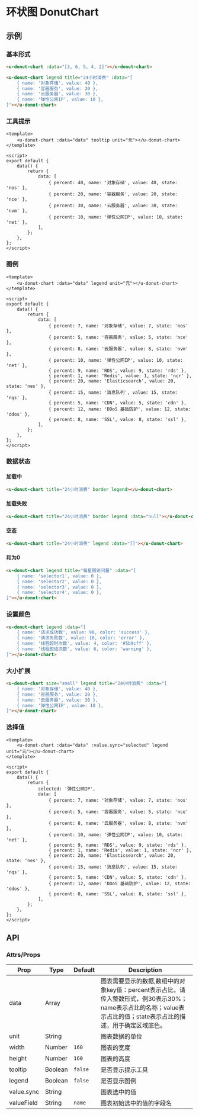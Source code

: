 # 环状图 DonutChart

## 示例
### 基本形式

``` html
<u-donut-chart :data="[3, 6, 5, 4, 2]"></u-donut-chart>
```

``` html
<u-donut-chart legend title="24小时消费" :data="[
    { name: '对象存储', value: 40 },
    { name: '容器服务', value: 20 },
    { name: '云服务器', value: 30 },
    { name: '弹性公网IP', value: 10 },
]"></u-donut-chart>
```

### 工具提示

```vue
<template>
    <u-donut-chart :data="data" tooltip unit="元"></u-donut-chart>
</template>

<script>
export default {
    data() {
        return {
            data: [
                { percent: 40, name: '对象存储', value: 40, state: 'nos' },
                { percent: 20, name: '容器服务', value: 20, state: 'nce' },
                { percent: 30, name: '云服务器', value: 30, state: 'nvm' },
                { percent: 10, name: '弹性公网IP', value: 10, state: 'net' },
            ],
        };
    },
};
</script>
```

### 图例

```vue
<template>
    <u-donut-chart :data="data" legend unit="元"></u-donut-chart>
</template>

<script>
export default {
    data() {
        return {
            data: [
                { percent: 7, name: '对象存储', value: 7, state: 'nos' },
                { percent: 5, name: '容器服务', value: 5, state: 'nce' },
                { percent: 8, name: '云服务器', value: 8, state: 'nvm' },
                { percent: 10, name: '弹性公网IP', value: 10, state: 'net' },
                { percent: 9, name: 'RDS', value: 9, state: 'rds' },
                { percent: 1, name: 'Redis', value: 1, state: 'ncr' },
                { percent: 20, name: 'Elasticsearch', value: 20, state: 'nes' },
                { percent: 15, name: '消息队列', value: 15, state: 'nqs' },
                { percent: 5, name: 'CDN', value: 5, state: 'cdn' },
                { percent: 12, name: 'DDoS 基础防护', value: 12, state: 'ddos' },
                { percent: 8, name: 'SSL', value: 8, state: 'ssl' },
            ],
        };
    },
};
</script>
```

### 数据状态

#### 加载中
``` html
<u-donut-chart title="24小时消费" border legend></u-donut-chart>
```

#### 加载失败
``` html
<u-donut-chart title="24小时消费" border legend :data="null"></u-donut-chart>
```

#### 空态
``` html
<u-donut-chart title="24小时消费" legend :data="[]"></u-donut-chart>
```

#### 和为0

``` html
<u-donut-chart legend title="每星期访问量" :data="[
    { name: 'selector1', value: 0 },
    { name: 'selector2', value: 0 },
    { name: 'selector3', value: 0 },
    { name: 'selector4', value: 0 },
]"></u-donut-chart>
```

### 设置颜色

``` html
<u-donut-chart legend :data="[
    { name: '请求成功数', value: 90, color: 'success' },
    { name: '请求失败数', value: 10, color: 'error' },
    { name: '线程超时次数', value: 4, color: '#5b9cff' },
    { name: '线程拒绝次数', value: 6, color: 'warning' },
]"></u-donut-chart>
```

### 大小扩展

``` html
<u-donut-chart size="small" legend title="24小时消费" :data="[
    { name: '对象存储', value: 40 },
    { name: '容器服务', value: 20 },
    { name: '云服务器', value: 30 },
    { name: '弹性公网IP', value: 10 },
]"></u-donut-chart>
```

### 选择值

```vue
<template>
    <u-donut-chart :data="data" :value.sync="selected" legend unit="元"></u-donut-chart>
</template>

<script>
export default {
    data() {
        return {
            selected: '弹性公网IP',
            data: [
                { percent: 7, name: '对象存储', value: 7, state: 'nos' },
                { percent: 5, name: '容器服务', value: 5, state: 'nce' },
                { percent: 8, name: '云服务器', value: 8, state: 'nvm' },
                { percent: 10, name: '弹性公网IP', value: 10, state: 'net' },
                { percent: 9, name: 'RDS', value: 9, state: 'rds' },
                { percent: 1, name: 'Redis', value: 1, state: 'ncr' },
                { percent: 20, name: 'Elasticsearch', value: 20, state: 'nes' },
                { percent: 15, name: '消息队列', value: 15, state: 'nqs' },
                { percent: 5, name: 'CDN', value: 5, state: 'cdn' },
                { percent: 12, name: 'DDoS 基础防护', value: 12, state: 'ddos' },
                { percent: 8, name: 'SSL', value: 8, state: 'ssl' },
            ],
        };
    },
};
</script>
```

## API

### Attrs/Props

| Prop | Type | Default | Description |
| --------- | ---- | ------- | ----------- |
| data | Array |  | 图表需要显示的数据,数组中的对象key值：percent表示占比，请传入整数形式，例30表示30%；name表示占比的名称；value表示占比的值；state表示占比的描述，用于确定区域底色。|
| unit | String |  | 图表数据的单位 |
| width | Number | `160` | 图表的宽度 |
| height | Number | `160` | 图表的高度 |
| tooltip | Boolean | `false` | 是否显示提示工具 |
| legend | Boolean | `false` | 是否显示图例 |
| value.sync | String |  | 图表选中的值 |
| valueField | String | `name` | 图表初始选中的值的字段名 |
